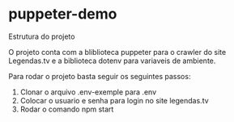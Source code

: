 # puppeter-demo
Estrutura do projeto

O projeto conta com a bliblioteca puppeter para o crawler do site Legendas.tv e a biblioteca dotenv para variaveis de ambiente.


Para rodar o projeto basta seguir os seguintes passos:

1) Clonar o arquivo .env-exemple para .env
2) Colocar o usuario e senha para login no site legendas.tv
3) Rodar o comando npm start
